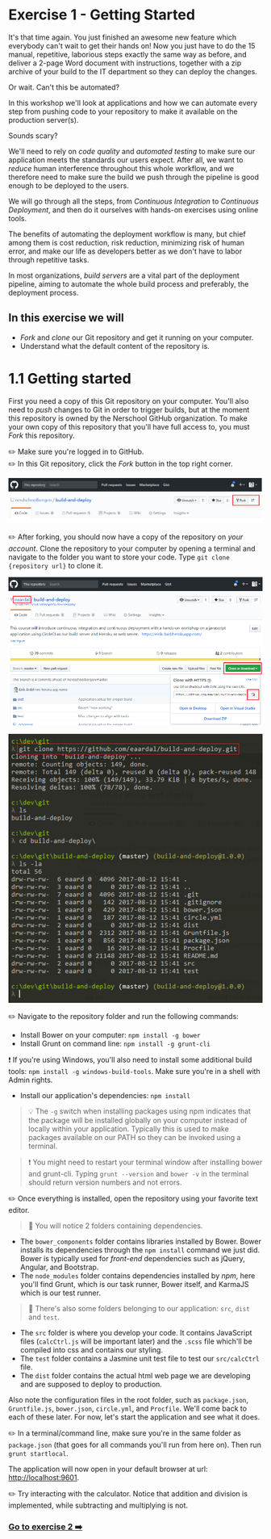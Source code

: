 # Exercise 1 - Getting Started

It's that time again. You just finished an awesome new feature which everybody can't wait to get their hands on!
Now you just have to do the 15 manual, repetitive, laborious steps exactly the same way as before, and deliver a 2-page Word document with instructions, together with a zip archive of your build to the IT department so they can deploy the changes.

Or wait. Can't this be automated?

In this workshop we'll look at applications and how we can automate every step from pushing code to your repository to make it available on the production server(s).

Sounds scary?

We'll need to rely on _code quality_ and _automated testing_ to make sure our application meets the standards our users expect. After all, we want to _reduce_ human interference throughout this whole workflow, and we therefore need to make sure the build we push through the pipeline is good enough to be deployed to the users.

We will go through all the steps, from _Continuous Integration_ to _Continuous Deployment_, and then do it ourselves with hands-on exercises using online tools.

The benefits of automating the deployment workflow is many, but chief among them is cost reduction, risk reduction, minimizing risk of human error, and make our life as developers better as we don't have to labor through repetitive tasks.

In most organizations, _build servers_ are a vital part of the deployment pipeline, aiming to automate the whole build process and preferably, the deployment process.

## In this exercise we will
* _Fork_ and _clone_ our Git repository and get it running on your computer.
* Understand what the default content of the repository is.

# 1.1 Getting started

First you need a copy of this Git repository on your computer. You'll also need to _push_ changes to Git in order to trigger builds, but at the moment this repository is owned by the Nerschool GitHub organization. To make your own copy of this repository that you'll have full access to, you must _Fork_ this repository.

:pencil2: Make sure you're logged in to GitHub.  
:pencil2: In this Git repository, click the _Fork_ button in the top right corner.  

![img01](./images/img01.png)

:pencil2: After forking, you should now have a copy of the repository on _your account_. Clone the repository to your computer by opening a terminal and navigate to the folder you want to store your code. Type `git clone {repository url}` to clone it.

![img02](./images/img02.png)

![img03](./images/img03.png)

:pencil2: Navigate to the repository folder and run the following commands:  

- Install Bower on your computer: `npm install -g bower`
- Install Grunt on command line: `npm install -g grunt-cli`

:exclamation: If you're using Windows, you'll also need to install some additional build tools: `npm install -g windows-build-tools`. Make sure you're in a shell with Admin rights.

- Install our application's dependencies: `npm install`

> :bulb: The `-g` switch when installing packages using npm indicates that the package will be installed globally on your computer instead of locally within your application. Typically this is used to make packages available on our PATH so they can be invoked using a terminal.  

> :exclamation: You might need to restart your terminal window after installing bower and grunt-cli. Typing `grunt --version` and `bower -v` in the terminal should return version numbers and not errors.

:pencil2: Once everything is installed, open the repository using your favorite text editor.

> :book: You will notice 2 folders containing dependencies.
- The `bower_components` folder contains libraries installed by Bower. Bower installs its dependencies through the `npm install` command we just did.
Bower is typically used for _front-end_ dependencies such as jQuery, Angular, and Bootstrap.
- The `node_modules` folder contains dependencies installed by _npm_, here you'll find Grunt, which is our task runner, Bower itself, and KarmaJS which is our test runner.

> :book: There's also some folders belonging to our application: `src`, `dist` and `test`.  
- The `src` folder is where you develop your code. It contains JavaScript files (`calcCtrl.js` will be important later) and the `.scss` file which'll be compiled into css and contains our styling.  
- The `test` folder contains a Jasmine unit test file to test our `src/calcCtrl` file.  
- The `dist` folder contains the actual html web page we are developing and are supposed to deploy to production.

Also note the configuration files in the root folder, such as `package.json`, `Gruntfile.js`, `bower.json`, `circle.yml`, and `Procfile`. We'll come back to each of these later. For now, let's start the application and see what it does.

:pencil2: In a terminal/command line, make sure you're in the same folder as `package.json` (that goes for all commands you'll run from here on). Then run `grunt startlocal`.

The application will now open in your default browser at url: [http://localhost:9601](http://localhost:9601).

:pencil2: Try interacting with the calculator. Notice that addition and division is implemented, while subtracting and multiplying is not.

### [Go to exercise 2 :arrow_right:](./exercise-2.md)
